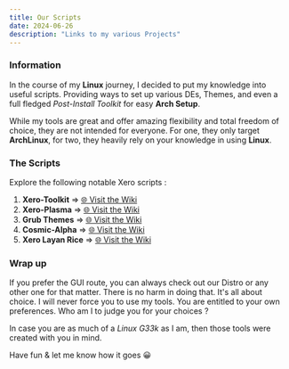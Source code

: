 ```yaml
---
title: Our Scripts
date: 2024-06-26
description: "Links to my various Projects"
---
```


### Information

In the course of my **Linux** journey, I decided to put my knowledge into useful scripts. Providing ways to set up various DEs, Themes, and even a full fledged *Post-Install Toolkit* for easy **Arch Setup**.

While my tools are great and offer amazing flexibility and total freedom of choice, they are not intended for everyone. For one, they only target **ArchLinux**, for two, they heavily rely on your knowledge in using **Linux**.

### The Scripts

Explore the following notable Xero scripts :

1. **Xero-Toolkit** => [🌐 Visit the Wiki](https://wiki.xerolinux.xyz/xlapit/)
2. **Xero-Plasma** => [🌐 Visit the Wiki](https://wiki.xerolinux.xyz/plasma/)
3. **Grub Themes** => [🌐 Visit the Wiki](https://wiki.xerolinux.xyz/grub/)
4. **Cosmic-Alpha** => [🌐 Visit the Wiki](https://wiki.xerolinux.xyz/cosmic/)
5. **Xero Layan Rice** => [🌐 Visit the Wiki](https://wiki.xerolinux.xyz/rice/)

### Wrap up

If you prefer the GUI route, you can always check out our Distro or any other one for that matter. There is no harm in doing that. It's all about choice. I will never force you to use my tools. You are entitled to your own preferences. Who am I to judge you for your choices ?

In case you are as much of a *Linux G33k* as I am, then those tools were created with you in mind.

Have fun & let me know how it goes 😀
